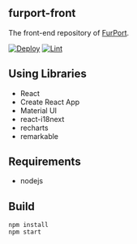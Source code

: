 ## furport-front

The front-end repository of [FurPort](https://www.furport.tk/).

[![Deploy](https://github.com/lapi-hotel-group/furport-front/workflows/Deploy/badge.svg)](https://github.com/lapi-hotel-group/furport-front/actions?query=workflow%3ADeploy)
[![Lint](https://github.com/lapi-hotel-group/furport-front/workflows/Lint/badge.svg)](https://github.com/lapi-hotel-group/furport-front/actions?query=workflow%3ALint)

## Using Libraries

- React
- Create React App
- Material UI
- react-i18next
- recharts
- remarkable

## Requirements

- nodejs

## Build

```
npm install
npm start
```
